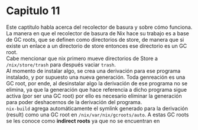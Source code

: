 # Capitulo 11

Este captítulo habla acerca del recolector de basura y sobre cómo funciona.  
La manera en que el recolector de basura de Nix hace su trabajo es a base de GC roots, que se definen como directorios de store, de manera que si existe un enlace a un directorio de store entonces ese directorio es un GC root.  
Cabe mencionar que nix primero mueve directorios de Store a ```/nix/store/trash``` para después vaciar ```trash```.  
Al momento de instalar algo, se crea una derivación para ese programa instalado, y por supuesto una nueva generación. Toda genreación es una GC root, por ende, al desinstalar algo la derivación de ese programa no se elimina, ya que la generación que hace referencia a dicho programa sigue activa (por ser una GC root) por ello es necesario eliminar la generación para poder deshacernos de la derivación del programa.  
```nix-build``` agrega automáticamente el symlink generado para la derivación (result) como una GC root en ```/nix/var/nix/gcroots/auto```. A estas GC roots se les conoce como **indirect roots** ya que no se encuentran en 
